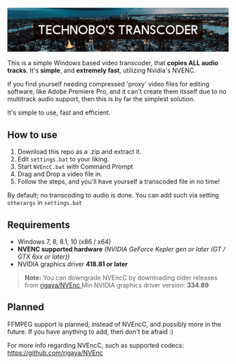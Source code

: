![TcNo Transcoder Banner](/docs/img/TCNOTranscoderTitleBanner-min.png)

This is a simple Windows based video transcoder, that **copies ALL audio tracks**. It's **simple**, and **extremely fast**, utilizing Nvidia's NVENC.

If you find yourself needing compressed 'proxy' video files for editing software, like Adobe Premiere Pro, and it can't create them itsself due to no multitrack audio support, then this is by far the simplest solution.

It's simple to use, fast and efficient.


## How to use

 1. Download this repo as a .zip and extract it.
 2. Edit `settings.bat` to your liking.
 3. Start `NVEncC.bat` with Command Prompt
 4. Drag and Drop a video file in.
 5. Follow the steps, and you'll have yourself a transcoded file in no time!

By default; no transcoding to audio is done. You can add such via setting `otherargs` in `settings.bat`

## Requirements
- Windows 7, 8, 8.1, 10 (x86 / x64)
- **NVENC supported hardware** *(NVIDIA GeForce Kepler gen or later (GT / GTX 6xx or later))*
- NVIDIA graphics driver **418.81 or later**
> **Note:** You can downgrade NVEncC by downloading older releases from [rigaya/NVEnc
](https://github.com/rigaya/NVEnc/releases) Min NVIDIA graphics driver version: **334.89**


## Planned
FFMPEG support is planned, instead of NVEncC, and possibly more in the future.
If you have anything to add, then don't be afraid :)

For more info regarding NVEncC, such as supported codecs: https://github.com/rigaya/NVEnc